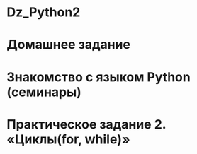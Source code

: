 # Dz_Python2
# Домашнее задание 
# Знакомство с языком Python (семинары)
# Практическое задание 2. «Циклы(for, while)»
